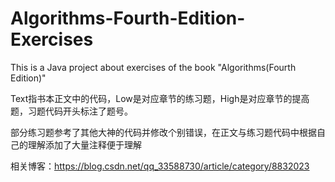 # Algorithms-Fourth-Edition-Exercises
This is a Java project about exercises of the book "Algorithms(Fourth Edition)"

Text指书本正文中的代码，Low是对应章节的练习题，High是对应章节的提高题，习题代码开头标注了题号。

部分练习题参考了其他大神的代码并修改个别错误，在正文与练习题代码中根据自己的理解添加了大量注释便于理解

相关博客：https://blog.csdn.net/qq_33588730/article/category/8832023
